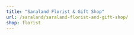 ```yaml
---
title: "Saraland Florist & Gift Shop"
url: /saraland/saraland-florist-and-gift-shop/
shop: florist
---
```

